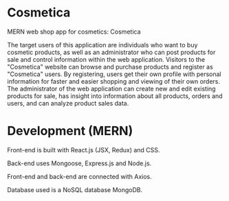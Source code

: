 # Cosmetica
MERN web shop app for cosmetics: Cosmetica

The target users of this application are individuals who want to buy cosmetic products, as well as an administrator who can post products for sale and control information within the web application. Visitors to the "Cosmetica" website can browse and purchase products and register as "Cosmetica" users. By registering, users get their own profile with personal information for faster and easier shopping and viewing of their own orders. The administrator of the web application can create new and edit existing products for sale, has insight into information about all products, orders and users, and can analyze product sales data.
# Development (MERN)

Front-end is built with React.js (JSX, Redux) and CSS. 

Back-end uses Mongoose, Express.js and Node.js.

Front-end and back-end are connected with Axios.

Database used is a NoSQL database MongoDB.
